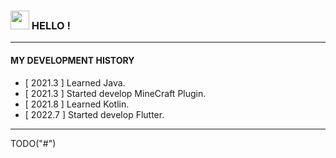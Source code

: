 ### <img src="https://media.discordapp.net/attachments/729601556864827402/970436262228029570/865902764575686676.gif" width="30"/> HELLO !

---

#### MY DEVELOPMENT HISTORY  
- [ 2021.3 ] Learned Java.
- [ 2021.3 ] Started develop MineCraft Plugin.
- [ 2021.8 ] Learned Kotlin.
- [ 2022.7 ] Started develop Flutter.

---

TODO("#")